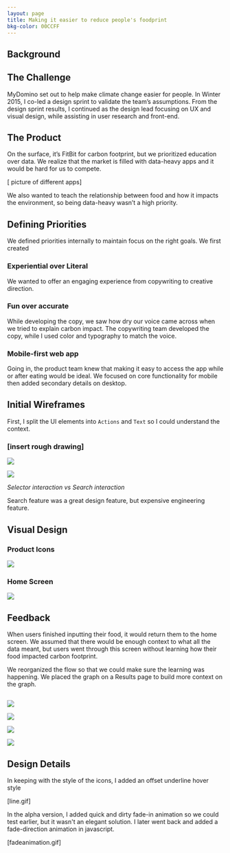 ```yaml
---
layout: page
title: Making it easier to reduce people's foodprint
bkg-color: 00CCFF
---
```

## Background
## The Challenge

MyDomino set out to help make climate change easier for people. In Winter 2015, I co-led a design sprint to validate the team’s assumptions. From the design sprint results, I continued as the design lead focusing on UX and visual design, while assisting in user research and front-end.

## The Product

On the surface, it’s FitBit for carbon footprint, but we prioritized education over data. We realize that the market is filled with data-heavy apps and it would be hard for us to compete.

[ picture of different apps]

We also wanted to teach the relationship between food and how it impacts the environment, so being data-heavy wasn’t a high priority.

## Defining Priorities

We defined priorities internally to maintain focus on the right goals. We first created

### Experiential over Literal

We wanted to offer an engaging experience from copywriting to creative direction.

### Fun over accurate

While developing the copy, we saw how dry our voice came across when we tried to explain carbon impact. The copywriting team developed the copy, while I used color and typography to match the voice.

### Mobile-first web app

Going in, the product team knew that making it easy to access the app while or after eating would be ideal. We focused on core functionality for mobile then added secondary details on desktop.

## Initial Wireframes

First, I split the UI elements into `Actions` and `Text` so I could understand the context.

### [insert rough drawing]

![](https://s3-us-west-2.amazonaws.com/notion-static/906512e63b274f378b28e0b0b4a6e394/food-impact-3a_mobile.png)

![](https://s3-us-west-2.amazonaws.com/notion-static/c95c909a90db4963b2d074f3aa5d6714/food-impact-5a_groups.png)

 _Selector interaction vs Search interaction_

Search feature was a great design feature, but expensive engineering feature.

## Visual Design

### Product Icons

![](https://s3-us-west-2.amazonaws.com/notion-static/fedafb43967c495993f70290a95dbf3f/product-icon.png)

### Home Screen

![](https://s3-us-west-2.amazonaws.com/notion-static/8311ee3078184efe8ab7e1178f820a12/Member-home_3f.png)

## Feedback

When users finished inputting their food, it would return them to the home screen. We assumed that there would be enough context to what all the data meant, but users went through this screen without learning how their food impacted carbon footprint.

We reorganized the flow so that we could make sure the learning was happening. We placed the graph on a Results page to build more context on the graph.

##

![](https://s3-us-west-2.amazonaws.com/notion-static/0523953a28194857aee9de81fc07515f/choose_food_4a.png)

![](https://s3-us-west-2.amazonaws.com/notion-static/20a9c74c5c584d6b92a66028a1bda639/pick_size_4a.png)

![](https://s3-us-west-2.amazonaws.com/notion-static/58da36f5c1fb4986a191b0c4a30ccd94/beeflamb_little_4a.png)

![](https://s3-us-west-2.amazonaws.com/notion-static/25b99a0455584ff7ac5d3728178f2542/desktop_1b_copy.png)

## Design Details

In keeping with the style of the icons, I added an offset underline hover style

[line.gif]

In the alpha version, I added quick and dirty fade-in animation so we could test earlier, but it wasn't an elegant solution. I later went back and added a fade-direction animation in javascript.

[fadeanimation.gif]
